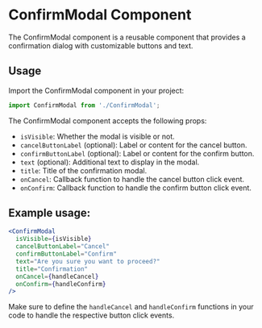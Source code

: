 # ConfirmModal Component

The ConfirmModal component is a reusable component that provides a confirmation dialog with customizable buttons and text.

## Usage

Import the ConfirmModal component in your project:

```jsx
import ConfirmModal from './ConfirmModal';
```

The ConfirmModal component accepts the following props:

- `isVisible`: Whether the modal is visible or not.
- `cancelButtonLabel` (optional): Label or content for the cancel button.
- `confirmButtonLabel` (optional): Label or content for the confirm button.
- `text` (optional): Additional text to display in the modal.
- `title`: Title of the confirmation modal.
- `onCancel`: Callback function to handle the cancel button click event.
- `onConfirm`: Callback function to handle the confirm button click event.

## Example usage:

```jsx
<ConfirmModal
  isVisible={isVisible}
  cancelButtonLabel="Cancel"
  confirmButtonLabel="Confirm"
  text="Are you sure you want to proceed?"
  title="Confirmation"
  onCancel={handleCancel}
  onConfirm={handleConfirm}
/>
```

Make sure to define the `handleCancel` and `handleConfirm` functions in your code to handle the respective button click events.
